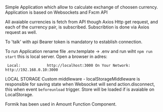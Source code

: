 Simple Application which allow to calculate exchange of choosen currency.
Application is based on Websockets and Fxcm API

All avaiable currencies is fetch from API though Axios Http get request, and each of the currency pair,
is subscribed. Subscribtion is done via Axios request as well.

To 'talk' with api Bearer token is mandatory to establish connection. 

To run Application rename file .env.template -> .env and run wiht `npm run start` this is local server. 
Open a browser in adres:

`  Local:            http://localhost:3000
  On Your Network:  http://192.168.0.10:3000
`

LOCAL STORAGE
Custom middleware - localStorageMiddleware is responsible for saving state when Websocket will send action.disconnect,
this when event `beforeunload` trigger. Store will be loaded if is avaiable on LocalStorage.

Formik has been used in Amount Function Component.






